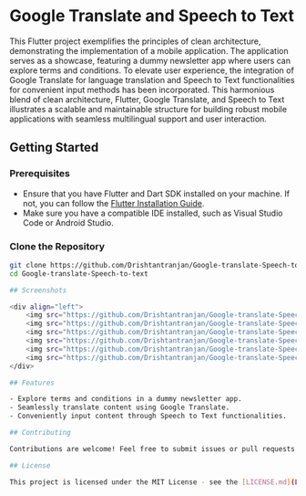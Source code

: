 # Google Translate and Speech to Text 

This Flutter project exemplifies the principles of clean architecture, demonstrating the implementation of a mobile application. The application serves as a showcase, featuring a dummy newsletter app where users can explore terms and conditions. To elevate user experience, the integration of Google Translate for language translation and Speech to Text functionalities for convenient input methods has been incorporated. This harmonious blend of clean architecture, Flutter, Google Translate, and Speech to Text illustrates a scalable and maintainable structure for building robust mobile applications with seamless multilingual support and user interaction.

## Getting Started

### Prerequisites

- Ensure that you have Flutter and Dart SDK installed on your machine. If not, you can follow the [Flutter Installation Guide](https://flutter.dev/docs/get-started/install).
- Make sure you have a compatible IDE installed, such as Visual Studio Code or Android Studio.

### Clone the Repository

```bash
git clone https://github.com/Drishtantranjan/Google-translate-Speech-to-text.git
cd Google-translate-Speech-to-text

## Screenshots

<div align="left">
    <img src="https://github.com/Drishtantranjan/Google-translate-Speech-to-text./assets/84273332/fee1932b-11f6-4ce3-a4af-1c6754d743a9" width="200" alt="Screenshot 1">
    <img src="https://github.com/Drishtantranjan/Google-translate-Speech-to-text./assets/84273332/9cc09a25-e736-4bf8-9fa0-7b7adeb87400" width="200" alt="Screenshot 2">
    <img src="https://github.com/Drishtantranjan/Google-translate-Speech-to-text./assets/84273332/b88d234a-ad9d-4297-bf63-31178a204419" width="200" alt="Screenshot 3">
    <img src="https://github.com/Drishtantranjan/Google-translate-Speech-to-text./assets/84273332/69155b36-e32a-4541-b19e-0d5287e05a72" width="200" alt="Screenshot 4">
    <img src="https://github.com/Drishtantranjan/Google-translate-Speech-to-text./assets/84273332/2c1aa73d-e052-4a92-9f5c-d4516104479c" width="200" alt="Screenshot 5">
    <img src="https://github.com/Drishtantranjan/Google-translate-Speech-to-text./assets/84273332/14049931-9389-45a8-90db-b44aefb74881" width="200" alt="Screenshot 6">
</div>

## Features

- Explore terms and conditions in a dummy newsletter app.
- Seamlessly translate content using Google Translate.
- Conveniently input content through Speech to Text functionalities.

## Contributing

Contributions are welcome! Feel free to submit issues or pull requests. Please follow the [Contribution Guidelines](CONTRIBUTING.md) for more details.

## License

This project is licensed under the MIT License - see the [LICENSE.md](LICENSE.md) file for details.
